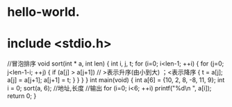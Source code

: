# hello-world.
# include <stdio.h>

//冒泡排序
void sort(int * a, int len)
{
	int i, j, t; 
	for (i=0; i<len-1; ++i)
	{
		for (j=0; j<len-1-i; ++j)
		{
			if (a[j] > a[j+1])  // >表示升序(由小到大) ；<表示降序
			{
				t = a[j];
				a[j] = a[j+1];
				a[j+1] = t; 
			}
		}
	}
}
int main(void)
{
	int a[6] = {10, 2, 8, -8, 11, 9};
	int i = 0;
	sort(a, 6);  //地址,长度
	//输出 
	for (i=0; i<6; ++i)
		printf("%d\n ", a[i]);
	return 0;
}
